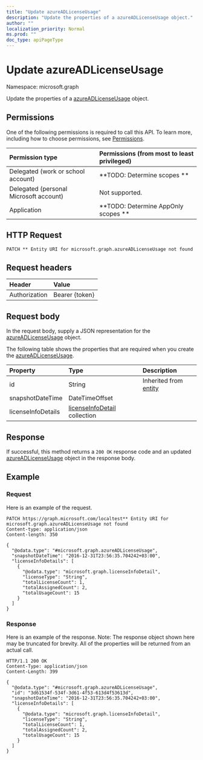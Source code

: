 ```yaml
---
title: "Update azureADLicenseUsage"
description: "Update the properties of a azureADLicenseUsage object."
author: ""
localization_priority: Normal
ms.prod: ""
doc_type: apiPageType
---
```


# Update azureADLicenseUsage

Namespace: microsoft.graph

Update the properties of a [azureADLicenseUsage](../resources/azureadlicenseusage.md) object.

## Permissions
One of the following permissions is required to call this API. To learn more, including how to choose permissions, see [Permissions](/concepts/permissions-reference.md).

|Permission type|Permissions (from most to least privileged)|
|:---|:---|
|Delegated (work or school account)|**TODO: Determine scopes **|
|Delegated (personal Microsoft account)|Not supported.|
|Application|**TODO: Determine AppOnly scopes **|

## HTTP Request
<!-- {
  "blockType": "ignored"
}
-->
``` http
PATCH ** Entity URI for microsoft.graph.azureADLicenseUsage not found
```

## Request headers
|Header|Value|
|:---|:---|
|Authorization|Bearer {token}|

## Request body
In the request body, supply a JSON representation for the [azureADLicenseUsage](../resources/azureadlicenseusage.md) object.

The following table shows the properties that are required when you create the [azureADLicenseUsage](../resources/azureadlicenseusage.md).

|Property|Type|Description|
|:---|:---|:---|
|id|String| Inherited from [entity](../resources/entity.md)|
|snapshotDateTime|DateTimeOffset||
|licenseInfoDetails|[licenseInfoDetail](../resources/licenseinfodetail.md) collection||



## Response
If successful, this method returns a `200 OK` response code and an updated [azureADLicenseUsage](../resources/azureadlicenseusage.md) object in the response body.

## Example

### Request
Here is an example of the request.
<!-- {
  "blockType": "request",
  "name": "update_azureadlicenseusage"
}
-->
``` http
PATCH https://graph.microsoft.com/localtest** Entity URI for microsoft.graph.azureADLicenseUsage not found
Content-type: application/json
Content-length: 350

{
  "@odata.type": "#microsoft.graph.azureADLicenseUsage",
  "snapshotDateTime": "2016-12-31T23:56:35.704242+03:00",
  "licenseInfoDetails": [
    {
      "@odata.type": "microsoft.graph.licenseInfoDetail",
      "licenseType": "String",
      "totalLicenseCount": 1,
      "totalAssignedCount": 2,
      "totalUsageCount": 15
    }
  ]
}
```

### Response
Here is an example of the response. Note: The response object shown here may be truncated for brevity. All of the properties will be returned from an actual call.
<!-- {
  "blockType": "response",
  "truncated": true
}
-->
``` http
HTTP/1.1 200 OK
Content-Type: application/json
Content-Length: 399

{
  "@odata.type": "#microsoft.graph.azureADLicenseUsage",
  "id": "3d61534f-534f-3d61-4f53-613d4f53613d",
  "snapshotDateTime": "2016-12-31T23:56:35.704242+03:00",
  "licenseInfoDetails": [
    {
      "@odata.type": "microsoft.graph.licenseInfoDetail",
      "licenseType": "String",
      "totalLicenseCount": 1,
      "totalAssignedCount": 2,
      "totalUsageCount": 15
    }
  ]
}
```

